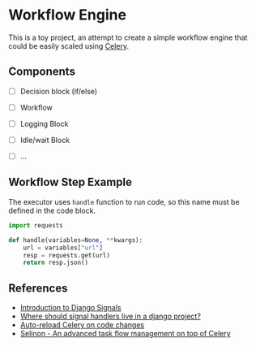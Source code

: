# Workflow Engine

This is a toy project, an attempt to create a simple workflow engine that could be easily scaled using [Celery](https://docs.celeryproject.org/en/stable/index.html).

## Components

 - [ ] Decision block (if/else)
 - [ ] Workflow
 - [ ] Logging Block
 - [ ] Idle/wait Block
 - [ ] ...


## Workflow Step Example 

The executor uses `handle` function to run code, so this name must be defined in the code block.

```python
import requests

def handle(variables=None, **kwargs):
    url = variables["url"]
    resp = requests.get(url)
    return resp.json()
```

## References

- [Introduction to Django Signals](https://www.pluralsight.com/guides/introduction-to-django-signals)
- [Where should signal handlers live in a django project?](https://stackoverflow.com/questions/2719038/where-should-signal-handlers-live-in-a-django-project)
- [Auto-reload Celery on code changes](https://www.distributedpython.com/2019/04/23/celery-reload/)
- [Selinon - An advanced task flow management on top of Celery](https://github.com/selinon/selinon)
